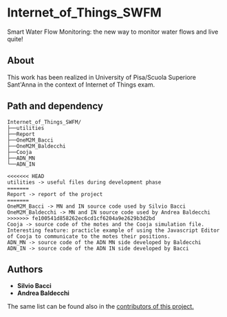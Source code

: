 # Internet_of_Things_SWFM
Smart Water Flow Monitoring: the new way to monitor water flows and live quite!

## About 
This work has been realized in University of Pisa/Scuola Superiore Sant'Anna in the context of Internet of Things exam.

## Path and dependency
```
Internet_of_Things_SWFM/
├──utilities
├──Report
├──OneM2M_Bacci
├──OneM2M_Baldecchi
├──Cooja
├──ADN_MN
└──ADN_IN

<<<<<<< HEAD
utilities -> useful files during development phase
=======
Report -> report of the project
=======
OneM2M_Bacci -> MN and IN source code used by Silvio Bacci
OneM2M_Baldecchi -> MN and IN source code used by Andrea Baldecchi
>>>>>>> fe100541d858262ec6cd1cf6204a9e2629b3d2bd
Cooja -> source code of the motes and the Cooja simulation file. Interesting feature: practicle example of using the Javascript Editor of Cooja to communicate to the motes their positions.
ADN_MN -> source code of the ADN MN side developed by Baldecchi
ADN_IN -> source code of the ADN IN side developed by Bacci
```

## Authors
* <b>Silvio Bacci</b>
* <b>Andrea Baldecchi</b>

The same list can be found also in the <a href="https://github.com/ciabbi94/Internet_of_Things_SWFM/graphs/contributors">contributors of this project.</a>
